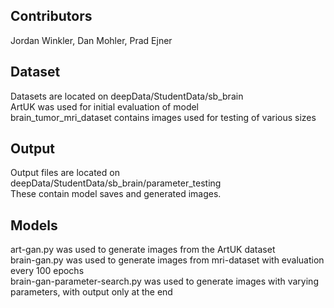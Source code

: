 ## Contributors
Jordan Winkler, Dan Mohler, Prad Ejner

## Dataset
Datasets are located on deepData/StudentData/sb_brain  
ArtUK was used for initial evaluation of model  
brain_tumor_mri_dataset contains images used for testing of various sizes  

## Output
Output files are located on deepData/StudentData/sb_brain/parameter_testing  
These contain model saves and generated images.  

## Models
art-gan.py was used to generate images from the ArtUK dataset  
brain-gan.py was used to generate images from mri-dataset with evaluation every 100 epochs  
brain-gan-parameter-search.py was used to generate images with varying parameters, with output only at the end  
